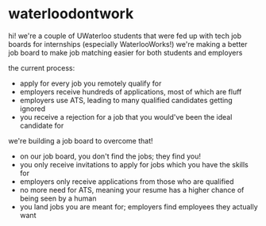 # waterloodontwork

hi! we're a couple of UWaterloo students that were fed up with tech job boards for internships (especially WaterlooWorks!)
we're making a better job board to make job matching easier for both students and employers

the current process:
- apply for every job you remotely qualify for
- employers receive hundreds of applications, most of which are fluff
- employers use ATS, leading to many qualified candidates getting ignored
- you receive a rejection for a job that you would've been the ideal candidate for

we're building a job board to overcome that!
- on our job board, you don't find the jobs; they find you!
- you only receive invitations to apply for jobs which you have the skills for
- employers only receive applications from those who are qualified
- no more need for ATS, meaning your resume has a higher chance of being seen by a human
- you land jobs you are meant for; employers find employees they actually want
